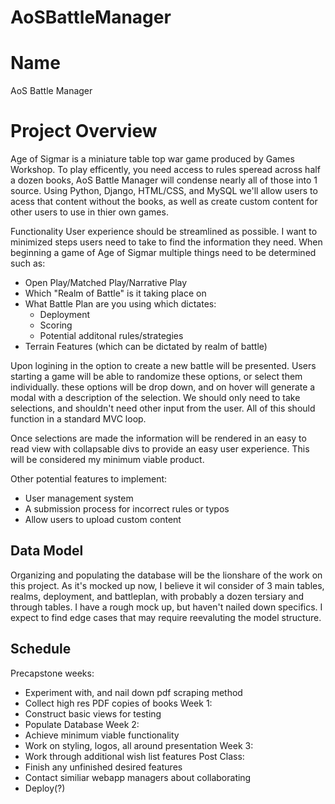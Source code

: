 # AoSBattleManager

<h1>Name</h1>
AoS Battle Manager

<h1>Project Overview</h1>
Age of Sigmar is a miniature table top war game produced by Games Workshop. To play efficently, you need access to rules speread across half a dozen books, AoS Battle Manager will condense nearly all of those into 1 source. Using Python, Django, HTML/CSS, and MySQL we'll allow users to acess that content without the books, as well as create custom content for other users to use in thier own games. 

Functionality
User experience should be streamlined as possible. I want to minimized steps users need to take to find the information they need. When beginning a game of Age of Sigmar multiple things need to be determined such as:
 - Open Play/Matched Play/Narrative Play
 - Which "Realm of Battle" is it taking place on
 - What Battle Plan are you using which dictates:
    - Deployment
    - Scoring
    - Potential additonal rules/strategies
 - Terrain Features (which can be dictated by realm of battle)
 
 Upon logining in the option to create a new battle will be presented. Users starting a game will be able to randomize these options, or select them individually. these options will be drop down, and on hover will generate a modal with a description of the selection. We should only need to take selections, and shouldn't need other input from the user. All of this should function in a standard MVC loop.
 
 Once selections are made the information will be rendered in an easy to read view with collapsable divs to provide an easy user experience. This will be considered my minimum viable product.
 
 Other potential features to implement:
  - User management system
  - A submission process for incorrect rules or typos
  - Allow users to upload custom content

<h2>Data Model</h2>
Organizing and populating the database will be the lionshare of the work on this project. As it's mocked up now, I believe it wil consider of 3 main tables, realms, deployment, and battleplan, with probably a dozen tersiary and through tables. I have a rough mock up, but haven't nailed down specifics. I expect to find edge cases that may require reevaluting the model structure.

<h2>Schedule</h2

 Precapstone weeks:
  - Experiment with, and nail down pdf scraping method
  - Collect high res PDF copies of books
 Week 1: 
  - Construct basic views for testing
  - Populate Database
 Week 2:
  - Achieve minimum viable functionality
  - Work on styling, logos, all around presentation
 Week 3:
  - Work through additional wish list features
 Post Class:
  - Finish any unfinished desired features
  - Contact similiar webapp managers about collaborating
  - Deploy(?)
